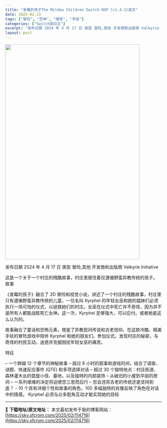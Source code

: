```yaml
---
title: "发霉的孩子The Mildew Children Switch NSP (v1.4.1)英文"
date: 2025-02-23
tags: ["冒险", "恐怖", "情感", "手绘"]
categories: ["Switch英日文"]
excerpt: "发布日期 2024 年 4 月 17 日 类型 冒险,其他 开发商和出版商 Valkyrie Initiative 这是一个关于一个村庄的残酷故事，村庄里居住着仅遵循野蛮异教传统的孩子。 故事 《发霉的孩子》融合了 2D 冒险和视觉小说，讲述了一个村庄的残酷故事，村庄里只有遵循野蛮异教传统的儿童。一&hellip;"
layout: post
---
```


<img class="aligncenter size-full wp-image-114717" src="https://sky.sfcrom.com/wp-content/uploads/2025/02/2025022314151756.webp" alt="" width="432" height="692" />

发布日期 2024 年 4 月 17 日
类型 冒险,其他
开发商和出版商 Valkyrie Initiative

这是一个关于一个村庄的残酷故事，村庄里居住着仅遵循野蛮异教传统的孩子。
故事

《发霉的孩子》融合了 2D 冒险和视觉小说，讲述了一个村庄的残酷故事，村庄里只有遵循野蛮异教传统的儿童。一位名叫 Kyrphel 的年轻女巫和她的姐妹们必须执行一场可怕的仪式，以拯救她们的村庄。女巫在仪式中死亡并不奇怪，因为并不是所有人都能战胜死亡女神。这一次，Kyrphel 足够强大，可以应付。或者她是这么认为的。

故事融合了童话和恐怖元素，借鉴了异教民间传说和古老信仰。在这款冷酷、精美手绘的冒险游戏中陪伴 Kyrphel 和她的朋友们。参加仪式，发现村庄的秘密，与奇怪的村民互动，迷惑并克服困扰年轻女巫的痛苦。

特征

– 一个跨越 12 个章节的神秘故事
– 超过 8 小时的叙事和游戏时间，结合了调查、谜题、快速反应事件 (QTE) 和多项选择对话
– 超过 30 个独特地点：村庄街道、森林灌木丛的盘旋小径、墓地，以及独特的内部装饰 – 从破旧的小屋到华丽的房间
– 一系列艰难的决定将迫使您三思而后行 – 您会违背古老的传统还是坚持到底？
– 10 个具有详细个性和故事的角色，100 多幅独特的肖像反映了角色在对话中的情感。 Kyrphel 必须与众多配角互动才能实现她的目标

---
📖 **下载地址/原文地址：** 本文最初发布于我的博客网站：[https://sky.sfcrom.com/2025/02/114716](https://sky.sfcrom.com/2025/02/114716)

